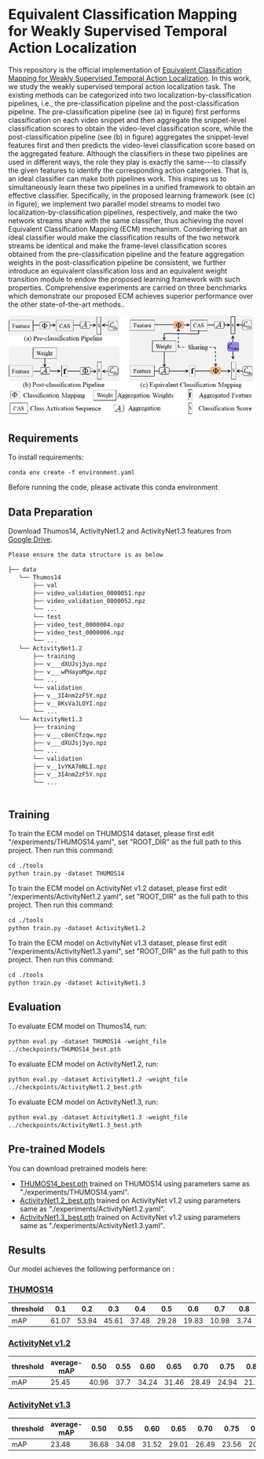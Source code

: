 # Equivalent Classification Mapping for Weakly Supervised Temporal Action Localization

This repository is the official implementation of [Equivalent Classification Mapping for Weakly Supervised Temporal Action Localization](https://arxiv.org/abs/2030.12345). 
In this work, we study the weakly supervised temporal action localization task. The existing methods can be categorized into two localization-by-classification pipelines, i.e., the pre-classification pipeline and the post-classification pipeline. The pre-classification pipeline (see (a) in figure) first performs classification on each video snippet and then aggregate the snippet-level classification scores to obtain the video-level classification score, while the post-classification pipeline (see (b) in figure) aggregates the snippet-level features first and then predicts the video-level classification score based on the aggregated feature. Although the classifiers in these two pipelines are used in different ways, the role they play is exactly the same---to classify the given features to identify the corresponding action categories. That is, an ideal classifier can make both pipelines work. This inspires us to simultaneously learn these two pipelines in a unified framework to obtain an effective classifier. Specifically, in the proposed learning framework (see (c) in figure), we implement two parallel model streams to model two localization-by-classification pipelines, respectively, and make the two network streams share with the same classifier, thus achieving the novel Equivalent Classification Mapping (ECM) mechanism. Considering that an ideal classifier would make the classification results of the two network streams be identical and make the frame-level classification scores obtained from the pre-classification pipeline and the feature aggregation weights in the post-classification pipeline be consistent, we further introduce an equivalent classification loss and an equivalent weight transition module to endow the proposed learning framework with such properties. Comprehensive experiments are carried on three benchmarks which demonstrate our proposed ECM achieves superior performance over the other state-of-the-art methods..

![Illustrating the architecture of the proposed ECM](ecm.png)


## Requirements

To install requirements:

```setup
conda env create -f environment.yaml
```

Before running the code, please activate this conda environment.

## Data Preparation

Download Thumos14, ActivityNet1.2 and ActivityNet1.3  features from [Google Drive](https://drive.google.com/open?id=1BSmorgGC38PDCpwCHofnKdI6JQzcwiAH).
	
	Please ensure the data structure is as below

~~~~
├── data
   └── Thumos14
       ├── val
       ├── video_validation_0000051.npz
       ├── video_validation_0000052.npz
       └── ...
       └── test
       ├── video_test_0000004.npz
       ├── video_test_0000006.npz
       └── ...
   └── ActivityNet1.2
       ├── training
       ├── v___dXUJsj3yo.npz
       ├── v___wPHayoMgw.npz
       └── ...
       └── validation
       ├── v__3I4nm2zF5Y.npz
       ├── v__8KsVaJLOYI.npz
       └── ...
   └── ActivityNet1.3
       ├── training
       ├── v___c8enCfzqw.npz
       ├── v___dXUJsj3yo.npz
       └── ...
       └── validation
       ├── v__1vYKA7mNLI.npz
       ├── v__3I4nm2zF5Y.npz
       └── ...
     
~~~~

## Training

To train the ECM model on THUMOS14 dataset, please first edit "/experiments/THUMOS14.yaml", set "ROOT_DIR" as the full path to this project. Then run this command:

```train
cd ./tools
python train.py -dataset THUMOS14
```
To train the ECM model on ActivityNet v1.2 dataset, please first edit "/experiments/ActivityNet1.2.yaml", set "ROOT_DIR" as the full path to this project. Then run this command:

```train
cd ./tools
python train.py -dataset ActivityNet1.2
```
To train the ECM model on ActivityNet v1.3 dataset, please first edit "/experiments/ActivityNet1.3.yaml", set "ROOT_DIR" as the full path to this project. Then run this command:

```train
cd ./tools
python train.py -dataset ActivityNet1.3
```


## Evaluation

To evaluate ECM model on Thumos14, run:

```eval
python eval.py -dataset THUMOS14 -weight_file ../checkpoints/THUMOS14_best.pth
```
To evaluate ECM model on ActivityNet1.2, run:

```eval
python eval.py -dataset ActivityNet1.2 -weight_file ../checkpoints/ActivityNet1.2_best.pth
```
To evaluate ECM model on ActivityNet1.3, run:

```eval
python eval.py -dataset ActivityNet1.3 -weight_file ../checkpoints/ActivityNet1.3_best.pth
```


## Pre-trained Models

You can download pretrained models here:

- [THUMOS14_best.pth](https://drive.google.com/file/d/1GMSa1K_CmBJ3K1ODy7Qs6iIsHosJ6-eZ/view?usp=sharing) trained on THUMOS14 using parameters same as "./experiments/THUMOS14.yaml". 
- [ActivityNet1.2_best.pth](https://drive.google.com/file/d/1DZAS0tYgF-gV204L3_i3zhwwkifj2OJO/view?usp=sharing) trained on ActivityNet v1.2 using parameters same as "./experiments/ActivityNet1.2.yaml". 
- [ActivityNet1.3_best.pth](https://drive.google.com/file/d/1iFTRrd36w51vtxXuy_HaRa_3iLc_wlln/view?usp=sharing) trained on ActivityNet v1.2 using parameters same as "./experiments/ActivityNet1.3.yaml". 


## Results

Our model achieves the following performance on :

### [THUMOS14](https://www.crcv.ucf.edu/THUMOS14/home.html)

| threshold | 0.1   | 0.2   | 0.3   | 0.4   | 0.5   | 0.6   | 0.7   | 0.8  | 0.9  |
| --------- | ----- | ----- | ----- | ----- | ----- | ----- | ----- | ---- | ---- |
|    mAP    | 61.07 | 53.94 | 45.61 | 37.48 | 29.28 | 19.83 | 10.98 | 3.74 | 0.46 |

### [ActivityNet v1.2](http://activity-net.org/)

| threshold | average-mAP | 0.50  | 0.55 | 0.60  | 0.65  | 0.70  | 0.75  | 0.80  | 0.85  | 0.90  | 0.95 |
| --------- | ----------- | ----- | ---- | ----- | ----- | ----- | ----- | ----- | ----- | ----- | ---- |
| mAP       | 25.45       | 40.96 | 37.7 | 34.24 | 31.46 | 28.49 | 24.94 | 21.16 | 16.95 | 12.13 | 6.46 |

### [ActivityNet v1.3](http://activity-net.org/)

| threshold | average-mAP | 0.50  | 0.55  | 0.60  | 0.65  | 0.70  | 0.75  | 0.80  | 0.85  | 0.90  | 0.95 |
| --------- | ----------- | ----- | ----- | ----- | ----- | ----- | ----- | ----- | ----- | ----- | ---- |
| mAP       | 23.48       | 36.68 | 34.08 | 31.52 | 29.01 | 26.49 | 23.56 | 20.04 | 16.08 | 11.42 | 5.92 |

